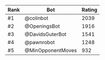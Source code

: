 Rank|Bot|Rating
---|---|---
#1|@colinbot|2039
#2|@OpeningsBot|1916
#3|@DavidsGuterBot|1541
#4|@pawnrobot|1248
#5|@MinOpponentMoves|932
